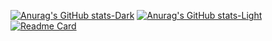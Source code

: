 [![Anurag's GitHub stats-Dark](https://github-readme-stats.vercel.app/api?username=jacopozarri&show_icons=true&theme=dark#gh-dark-mode-only)](https://github.com/anuraghazra/github-readme-stats#gh-dark-mode-only)
[![Anurag's GitHub stats-Light](https://github-readme-stats.vercel.app/api?username=jacopozarri&show_icons=true&theme=default#gh-light-mode-only)](https://github.com/anuraghazra/github-readme-stats#gh-light-mode-only)
[![Readme Card](https://github-readme-stats.vercel.app/api/pin/?username=jacopozarri&repo=jacopozarri)](https://github.com/anuraghazra/github-readme-stats)
